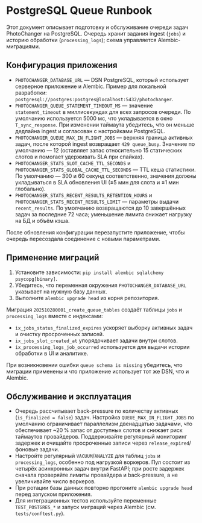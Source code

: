 # PostgreSQL Queue Runbook

Этот документ описывает подготовку и обслуживание очереди задач PhotoChanger на
PostgreSQL. Очередь хранит задания ingest (`jobs`) и историю обработки
(`processing_logs`); схема управляется Alembic-миграциями.

## Конфигурация приложения

- `PHOTOCHANGER_DATABASE_URL` — DSN PostgreSQL, который использует серверное
  приложение и Alembic. Пример для локальной разработки:
  `postgresql://postgres:postgres@localhost:5432/photochanger`.
- `PHOTOCHANGER_QUEUE_STATEMENT_TIMEOUT_MS` — значение `statement_timeout` в
  миллисекундах для всех запросов очереди. По умолчанию используется 5000 мс, что
  укладывается в окно `T_sync_response`. При изменении таймаута убедитесь, что он
  меньше дедлайна ingest и согласован с настройками PostgreSQL.
- `PHOTOCHANGER_QUEUE_MAX_IN_FLIGHT_JOBS` — верхняя граница активных задач,
  после которой ingest возвращает `429 queue_busy`. Значение по умолчанию — 12
  (оставляет запас относительно 15 статических слотов и помогает удерживать SLA
  при спайках).
- `PHOTOCHANGER_STATS_SLOT_CACHE_TTL_SECONDS` и
  `PHOTOCHANGER_STATS_GLOBAL_CACHE_TTL_SECONDS` — TTL кеша статистики. По
  умолчанию — 300 и 60 секунд соответственно, значения должны укладываться в SLA
  обновления UI (≤5 мин для слота и ≤1 мин глобально).
- `PHOTOCHANGER_STATS_RECENT_RESULTS_RETENTION_HOURS` и
  `PHOTOCHANGER_STATS_RECENT_RESULTS_LIMIT` — параметры выдачи
  `recent_results`. По умолчанию возвращаются до 10 завершённых задач за
  последние 72 часа; уменьшение лимита снижает нагрузку на БД и объём кэша.

После обновления конфигурации перезапустите приложение, чтобы очередь
пересоздала соединение с новыми параметрами.

## Применение миграций

1. Установите зависимости: `pip install alembic sqlalchemy psycopg[binary]`.
2. Убедитесь, что переменная окружения `PHOTOCHANGER_DATABASE_URL` указывает на
   нужную базу данных.
3. Выполните `alembic upgrade head` из корня репозитория.

Миграция `202510280001_create_queue_tables` создаёт таблицы `jobs` и
`processing_logs` вместе с индексами:

- `ix_jobs_status_finalized_expires` ускоряет выборку активных задач и очистку
  просроченных записей.
- `ix_jobs_slot_created_at` упорядочивает задачи внутри слотов.
- `ix_processing_logs_job_occurred` используется для выдачи истории обработки в
  UI и аналитике.

При возникновении ошибки `queue schema is missing` убедитесь, что миграции
применены и что приложение использует тот же DSN, что и Alembic.

## Обслуживание и эксплуатация

- Очередь рассчитывает back-pressure по количеству активных (`is_finalized =
  false`) задач. Настройка `QUEUE_MAX_IN_FLIGHT_JOBS` по умолчанию ограничивает
  параллелизм двенадцатью задачами, что обеспечивает ~20 % запас от доступных
  слотов и снижает риск таймаутов провайдеров. Поддерживайте регулярный мониторинг
  задержек и очищайте просроченные записи через `release_expired`/фоновые задачи.
- Настройте регулярный `VACUUM`/`ANALYZE` для таблиц `jobs` и
  `processing_logs`, особенно под нагрузкой воркеров. Пул состоит из четырёх асинхронных задач внутри FastAPI; при росте задержек сначала проверяйте лимиты провайдера и back-pressure, а не увеличивайте число воркеров.
- При ротации базы данных повторно прогоните `alembic upgrade head` перед
  запуском приложения.
- Для интеграционных тестов используйте переменные `TEST_POSTGRES_*` и запуск
  миграций через Alembic (см. `tests/conftest.py`).
